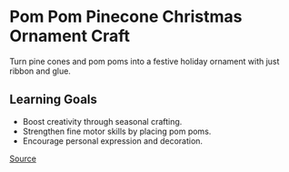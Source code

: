 # Pom Pom Pinecone Christmas Ornament Craft

Turn pine cones and pom poms into a festive holiday ornament with just ribbon and glue.

## Learning Goals
- Boost creativity through seasonal crafting.
- Strengthen fine motor skills by placing pom poms.
- Encourage personal expression and decoration.

[Source](https://tinkerlab.com/pom-pom-pinecone-christmas-ornament-craft/)
